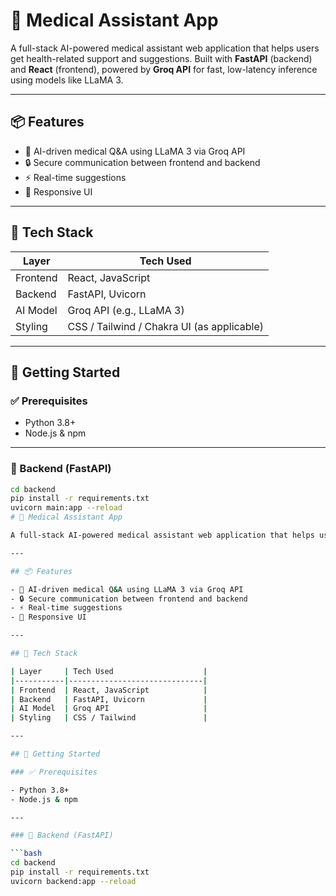 # 🏥 Medical Assistant App

A full-stack AI-powered medical assistant web application that helps users get health-related support and suggestions. Built with **FastAPI** (backend) and **React** (frontend), powered by **Groq API** for fast, low-latency inference using models like LLaMA 3.

---

## 📦 Features

- 🧠 AI-driven medical Q&A using LLaMA 3 via Groq API
- 🔒 Secure communication between frontend and backend
- ⚡ Real-time suggestions
- 📱 Responsive UI

---

## 🧰 Tech Stack

| Layer     | Tech Used                    |
|-----------|------------------------------|
| Frontend  | React, JavaScript            |
| Backend   | FastAPI, Uvicorn             |
| AI Model  | Groq API (e.g., LLaMA 3)     |
| Styling   | CSS / Tailwind / Chakra UI (as applicable) |

---

## 🚀 Getting Started

### ✅ Prerequisites

- Python 3.8+
- Node.js & npm

---

### 🧠 Backend (FastAPI)

```bash
cd backend
pip install -r requirements.txt
uvicorn main:app --reload
# 🏥 Medical Assistant App

A full-stack AI-powered medical assistant web application that helps users get health-related support and suggestions. Built with **FastAPI** (backend) and **React** (frontend), powered by **Groq API** for fast, low-latency inference using models like LLaMA 3.

---

## 📦 Features

- 🧠 AI-driven medical Q&A using LLaMA 3 via Groq API
- 🔒 Secure communication between frontend and backend
- ⚡ Real-time suggestions
- 📱 Responsive UI

---

## 🧰 Tech Stack

| Layer     | Tech Used                    |
|-----------|------------------------------|
| Frontend  | React, JavaScript            |
| Backend   | FastAPI, Uvicorn             |
| AI Model  | Groq API                     |
| Styling   | CSS / Tailwind               |

---

## 🚀 Getting Started

### ✅ Prerequisites

- Python 3.8+
- Node.js & npm

---

### 🧠 Backend (FastAPI)

```bash
cd backend
pip install -r requirements.txt
uvicorn backend:app --reload
